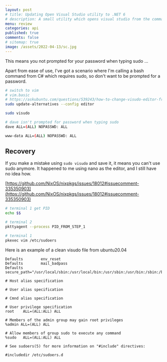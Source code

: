 ```yaml
---
layout: post
# title: Updating Open Visual Studio utility to .NET 6 
# description: A small utility which opens visual studio from the command shell looking for a `.sln` file in the current directory. Updating to .NET6
menu: review
categories: api
published: true 
comments: false     
# sitemap: true
image: /assets/2022-04-13/sc.jpg
---
```

<!-- [![alt text](/assets/2022-03-09/vsc.jpg "desktop"){:width="500px"}](/assets/2022-03-09/vsc.jpg) -->
<!-- [![alt text](/assets/2022-03-10/down.jpg "desktop")](/assets/2022-03-10/down.jpg) -->

This means you not prompted for your password when typing sudo ...

Apart from ease of use, I've got a scenario where I'm calling a bash command from C# which requires sudo, so don't want to be prompted for a password.

```bash
# switch to vim
# vim.basic
# https://askubuntu.com/questions/539243/how-to-change-visudo-editor-from-nano-to-vim
sudo update-alternatives --config editor

sudo visudo

# dave isn't prompted for password when typing sudo
dave ALL=(ALL) NOPASSWD: ALL

www-data ALL=(ALL) NOPASSWD: ALL
```

## Recovery

If you make a mistake using `sudo visudo` and save it, it means you can't use sudo anymore. It happened to me using nano as the editor, and I still have no idea how.

[https://github.com/NixOS/nixpkgs/issues/18012#issuecomment-335350903](https://github.com/NixOS/nixpkgs/issues/18012#issuecomment-335350903)

```bash
# terminal 1 get PID
echo $$

# terminal 2
pkttyagent --process PID_FROM_STEP_1

# terminal 1
pkexec vim /etc/sudoers
```

Here is an example of a clean visudo file from ubuntu20.04

```
Defaults        env_reset
Defaults        mail_badpass
Defaults        secure_path="/usr/local/sbin:/usr/local/bin:/usr/sbin:/usr/bin:/sbin:/bin:/snap/bin"

# Host alias specification

# User alias specification

# Cmnd alias specification

# User privilege specification
root    ALL=(ALL:ALL) ALL

# Members of the admin group may gain root privileges
%admin ALL=(ALL) ALL

# Allow members of group sudo to execute any command
%sudo   ALL=(ALL:ALL) ALL

# See sudoers(5) for more information on "#include" directives:

#includedir /etc/sudoers.d

```
